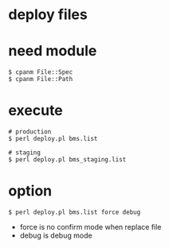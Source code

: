 deploy files
============

# need module

```
$ cpanm File::Spec
$ cpanm File::Path
```

# execute

```
# production
$ perl deploy.pl bms.list

# staging
$ perl deploy.pl bms_staging.list
```

# option

```
$ perl deploy.pl bms.list force debug
```

* force is no confirm mode when replace file
* debug is debug mode

